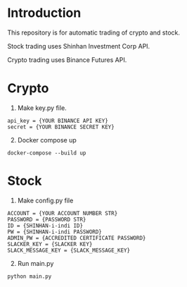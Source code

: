 # Introduction
This repository is for automatic trading of crypto and stock.

Stock trading uses Shinhan Investment Corp API.

Crypto trading uses Binance Futures API.

# Crypto
1. Make key.py file.
```
api_key = {YOUR BINANCE API KEY}
secret = {YOUR BINANCE SECRET KEY}
```

2. Docker compose up
```
docker-compose --build up
```

# Stock
1. Make config.py file
```
ACCOUNT = {YOUR ACCOUNT NUMBER STR}
PASSWORD = {PASSWORD STR}
ID = {SHINHAN-i-indi ID}
PW = {SHINHAN-i-indi PASSWORD}
ADMIN_PW = {ACCREDITED CERTIFICATE PASSWORD}
SLACKER_KEY = {SLACKER KEY}
SLACK_MESSAGE_KEY = {SLACK_MESSAGE_KEY}
```

2. Run main.py
```
python main.py
```